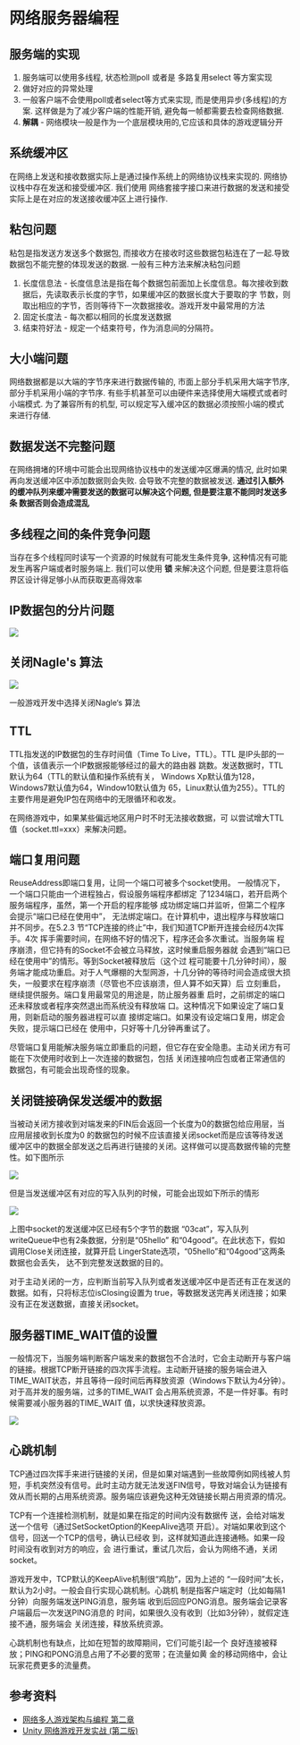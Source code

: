 # 网络服务器编程

## 服务端的实现

1. 服务端可以使用多线程, 状态检测poll 或者是 多路复用select 等方案实现
2. 做好对应的异常处理
3. 一般客户端不会使用poll或者select等方式来实现, 而是使用异步(多线程)的方案. 这样做是为了减少客户端的性能开销, 避免每一帧都需要去检查网络数据.
4. **解耦** - 网络模块一般是作为一个底层模块用的,它应该和具体的游戏逻辑分开

## 系统缓冲区

在网络上发送和接收数据实际上是通过操作系统上的网络协议栈来实现的. 网络协议栈中存在发送和接受缓冲区. 我们使用 网络套接字接口来进行数据的发送和接受实际上是在对应的发送接收缓冲区上进行操作.

## 粘包问题

粘包是指发送方发送多个数据包, 而接收方在接收时这些数据包粘连在了一起.导致数据包不能完整的体现发送的数据. 一般有三种方法来解决粘包问题

1. 长度信息法 - 长度信息法是指在每个数据包前面加上长度信息。每次接收到数
据后，先读取表示长度的字节，如果缓冲区的数据长度大于要取的字
节数，则取出相应的字节，否则等待下一次数据接收。游戏开发中最常用的方法
2. 固定长度法 - 每次都以相同的长度发送数据
3. 结束符好法 - 规定一个结束符号，作为消息间的分隔符。

## 大小端问题

网络数据都是以大端的字节序来进行数据传输的, 市面上部分手机采用大端字节序, 部分手机采用小端的字节序. 有些手机甚至可以由硬件来选择使用大端模式或者时小端模式. 为了兼容所有的机型, 可以规定写入缓冲区的数据必须按照小端的模式来进行存储.

## 数据发送不完整问题

在网络拥堵的环境中可能会出现网络协议栈中的发送缓冲区爆满的情况, 此时如果再向发送缓冲区中添加数据则会失败. 会导致不完整的数据被发送. **通过引入额外的缓冲队列来缓冲需要发送的数据可以解决这个问题, 但是要注意不能同时发送多条 数据否则会造成混乱**

##  多线程之间的条件竞争问题

当存在多个线程同时读写一个资源的时候就有可能发生条件竞争, 这种情况有可能发生再客户端或者时服务端上. 我们可以使用 **锁** 来解决这个问题, 但是要注意将临界区设计得足够小从而获取更高得效率

## IP数据包的分片问题

![](pic/7.png)


## 关闭Nagle's 算法

![](pic/18.png)

一般游戏开发中选择关闭Nagle‘s 算法

## TTL

TTL指发送的IP数据包的生存时间值（Time To Live，TTL）。TTL 是IP头部的一个值，该值表示一个IP数据报能够经过的最大的路由器 跳数。发送数据时，TTL默认为64（TTL的默认值和操作系统有关， Windows Xp默认值为128，Windows7默认值为64，Window10默认值为 65，Linux默认值为255）。TTL的主要作用是避免IP包在网络中的无限循环和收发。

在网络游戏中，如果某些偏远地区用户时不时无法接收数据，可 以尝试增大TTL值（socket.ttl=xxx）来解决问题。

## 端口复用问题

ReuseAddress即端口复用，让同一个端口可被多个socket使用。 一般情况下，一个端口只能由一个进程独占，假设服务端程序都绑定 了1234端口，若开启两个服务端程序，虽然，第一个开启的程序能够 成功绑定端口并监听，但第二个程序会提示“端口已经在使用中”， 无法绑定端口。在计算机中，退出程序与释放端口并不同步。在5.2.3 节“TCP连接的终止”中，我们知道TCP断开连接会经历4次挥手。4次 挥手需要时间，在网络不好的情况下，程序还会多次重试。当服务端 程序崩溃，但它持有的Socket不会被立马释放，这时候重启服务器就 会遇到“端口已经在使用中”的情形。等到Socket被释放后（这个过 程可能要十几分钟时间），服务端才能成功重启。对于人气爆棚的大型网游，十几分钟的等待时间会造成很大损 失，一般要求在程序崩溃（尽管也不应该崩溃，但人算不如天算）后 立刻重启，继续提供服务。端口复用最常见的用途是，防止服务器重 启时，之前绑定的端口还未释放或者程序突然退出而系统没有释放端 口。这种情况下如果设定了端口复用，则新启动的服务器进程可以直 接绑定端口。如果没有设定端口复用，绑定会失败，提示端口已经在 使用中，只好等十几分钟再重试了。

尽管端口复用能解决服务端立即重启的问题，但它存在安全隐患。主动关闭方有可能在下次使用时收到上一次连接的数据包，包括 关闭连接响应包或者正常通信的数据包，有可能会出现奇怪的现象。

## 关闭链接确保发送缓冲的数据

当被动关闭方接收到对端发来的FIN后会返回一个长度为0的数据包给应用层，当应用层接收到长度为0 的数据包的时候不应该直接关闭socket而是应该等待发送缓冲区中的数据全部发送之后再进行链接的关闭。这样做可以提高数据传输的完整性。如下图所示

![](pic/19.png)

但是当发送缓冲区有对应的写入队列的时候，可能会出现如下所示的情形

![](pic/20.png)

上图中socket的发送缓冲区已经有5个字节的数据 “03cat”，写入队列writeQueue中也有2条数据，分别是“05hello” 和“04good”。在此状态下，假如调用Close关闭连接，就算开启 LingerState选项，“05hello”和“04good”这两条数据也会丢失， 达不到完整发送数据的目的。

对于主动关闭的一方，应判断当前写入队列或者发送缓冲区中是否还有正在发送的数据。如有，只将标志位isClosing设置为 true，等数据发送完再关闭连接；如果没有正在发送数据，直接关闭socket。


## 服务器TIME_WAIT值的设置

一般情况下，当服务端判断客户端发来的数据包不合法时，它会主动断开与客户端的链接。根据TCP断开链接的四次挥手流程。主动断开链接的服务端会进入TIME_WAIT状态，并且等待一段时间后再释放资源（Windows下默认为4分钟）。对于高并发的服务端，过多的TIME_WAIT 会占用系统资源，不是一件好事。有时候需要减小服务器的TIME_WAIT 值，以求快速释放资源。

![](pic/19.png)


## 心跳机制

TCP通过四次挥手来进行链接的关闭，但是如果对端遇到一些故障例如网线被人剪短，手机突然没有信号。此时主动方就无法发送FIN信号，导致对端会认为链接有效从而长期的占用系统资源。服务端应该避免这种无效链接长期占用资源的情况。

TCP有一个连接检测机制，就是如果在指定的时间内没有数据传 送，会给对端发送一个信号（通过SetSocketOption的KeepAlive选项 开启）。对端如果收到这个信号，回送一个TCP的信号，确认已经收 到，这样就知道此连接通畅。如果一段时间没有收到对方的响应，会 进行重试，重试几次后，会认为网络不通，关闭socket。

游戏开发中，TCP默认的KeepAlive机制很“鸡肋”，因为上述的 “一段时间”太长，默认为2小时。一般会自行实现心跳机制。心跳机 制是指客户端定时（比如每隔1分钟）向服务端发送PING消息，服务端 收到后回应PONG消息。服务端会记录客户端最后一次发送PING消息的 时间，如果很久没有收到（比如3分钟），就假定连接不通，服务端会 关闭连接，释放系统资源。

心跳机制也有缺点，比如在短暂的故障期间，它们可能引起一个 良好连接被释放；PING和PONG消息占用了不必要的宽带；在流量如黄 金的移动网络中，会让玩家花费更多的流量费。

## 参考资料

- [网络多人游戏架构与编程 第二章]()
- [Unity 网络游戏开发实战 (第二版)]()
